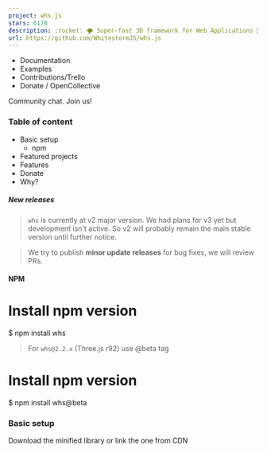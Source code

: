 ```yaml
---
project: whs.js
stars: 6178
description: :rocket: 🌪 Super-fast 3D framework for Web Applications 🥇 & Games 🎮. Based on Three.js
url: https://github.com/WhitestormJS/whs.js
---
```


-   Documentation
-   Examples
-   Contributions/Trello
-   Donate / OpenCollective

Community chat. Join us!

### Table of content

-   Basic setup
    -   npm
-   Featured projects
-   Features
-   Donate
-   Why?

##### New releases

> `whs` is currently at v2 major version. We had plans for v3 yet but development isn't active. So v2 will probably remain the main stable version until further notice.

> We try to publish **minor update releases** for bug fixes, we will review PRs.

#### NPM

# Install npm version
$ npm install whs

> For `whs@2.2.x` (Three.js r92) use @beta tag

# Install npm version
$ npm install whs@beta

### Basic setup

Download the minified library or link the one from CDN

<script src\="js/three.min.js"\></script\>
<script src\="js/whs.min.js"\></script\>

The code below makes a `WHS.App` instance which handles all your modules and components for better work with `WebGL`. This one creates a _scene_, _camera_ and _renderer_ - we add the following modules to the App.

const app \= new WHS.App(\[
  new WHS.ElementModule(), // Apply to DOM.
  new WHS.SceneModule(), // Create a new THREE.Scene and set it to app.

  new WHS.DefineModule('camera', new WHS.PerspectiveCamera({ // Apply a camera.
    position: new THREE.Vector3(0, 0, 50)
  })),

  new WHS.RenderingModule({bgColor: 0x162129}), // Apply THREE.WebGLRenderer
  new WHS.ResizeModule() // Make it resizable.
\]);

app.start(); // Run app.

### Featured projects

### Features

-   💎 **Simple in usage**
-   🚀 Speeds up 3D scene prototyping
-   🔌 **Component based scene graph**
-   💣 Simple integration of any **high performance physics** even with `Worker` (Multithreading)
-   💫 Automatization of rendering
-   🆕 **ES2015+ based**
-   🔷 Extension system (modules)
-   📦 Webpack friendly
-   ✔️ **Integrated Three.js rendering engine**
-   💞 Work with whs.js and Three.js at the same time

### External Modules

Name

Status

Description

physics-module-ammonext

Physics module based on Ammo.js

### Donate

#### Backers

Support us with a monthly donation and help us continue framework development🎉 and adding new features💡🎁.
